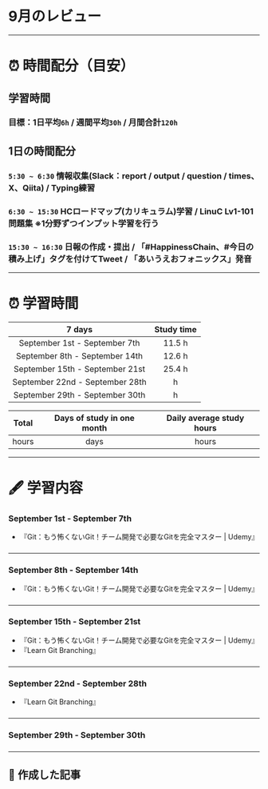# 9月のレビュー
---

# ⏰ 時間配分（目安）
## 学習時間
### 目標：1日平均`6h` / 週間平均`30h` / 月間合計`120h`
 
## 1日の時間配分
### `5:30 ~ 6:30` 情報収集(Slack：report / output / question / times、X、Qiita) / Typing練習
### `6:30 ~ 15:30` HCロードマップ(カリキュラム)学習 / LinuC Lv1-101問題集 ※1分野ずつインプット学習を行う
### `15:30 ~ 16:30` 日報の作成・提出 / 「#HappinessChain、#今日の積み上げ」タグを付けてTweet / 「あいうえおフォニックス」発音
---

# ⏰ 学習時間
| 7 days | Study time |
| :---: | :---: |
| September 1st - September 7th | 11.5 h |
| September 8th - September 14th | 12.6 h |
| September 15th - September 21st | 25.4 h |
| September 22nd - September 28th | h |
| September 29th - September 30th | h |

| Total | Days of study in one month | Daily average study hours |
| :---: | :---: | :---: |
| hours | days | hours |
---


# 🖋️ 学習内容
### September 1st - September 7th
- 『Git：もう怖くないGit！チーム開発で必要なGitを完全マスター | Udemy』
### 
---


### September 8th - September 14th
- 『Git：もう怖くないGit！チーム開発で必要なGitを完全マスター | Udemy』
### 
---


### September 15th - September 21st
- 『Git：もう怖くないGit！チーム開発で必要なGitを完全マスター | Udemy』
- 『Learn Git Branching』
### 
---


### September 22nd - September 28th
- 『Learn Git Branching』
### 
---


### September 29th - September 30th
### 
---


## 📰 作成した記事
